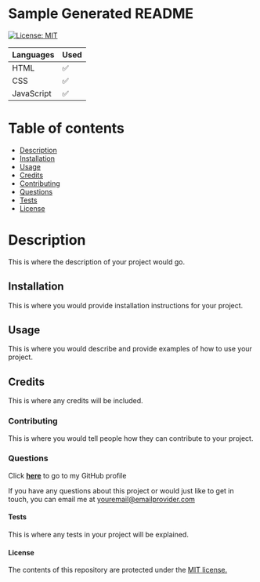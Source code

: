 # Sample Generated README

[![License: MIT](https://img.shields.io/badge/License-MIT-yellow.svg)](https://opensource.org/licenses/MIT)

|  Languages  |    Used     |
| ----------- | ----------- |
| HTML | ✅ |
| CSS | ✅ |
| JavaScript | ✅ |


# Table of contents
* [Description](#description)
* [Installation](#installation)
* [Usage](#usage)
* [Credits](#credits)
* [Contributing](#contributing)
* [Questions](#questions)
* [Tests](#tests)
* [License](#license)

# Description
This is where the description of your project would go.

## Installation
This is where you would provide installation instructions for your project.

## Usage
This is where you would describe and provide examples of how to use your project.

## Credits
This is where any credits will be included.

### Contributing
This is where you would tell people how they can contribute to your project.

### Questions
Click <a href="https://github.com/yourGitHubUsername" target="_blank">**here**<a> to go to my GitHub profile

If you have any questions about this project or would just like to get in touch, you can email me at <a href="mailto:youremail@emailprovider.com" target="_blank">youremail@emailprovider.com</a>

#### Tests
This is where any tests in your project will be explained.

#### License
The contents of this repository are protected under the <a href="https://opensource.org/licenses/MIT">MIT license.</a>